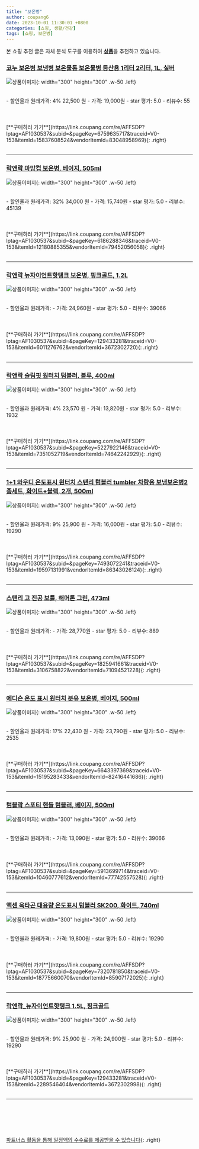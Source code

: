 ```yaml
---
title: "보온병"
author: coupang6
date: 2023-10-01 11:30:01 +0800
categories: [쇼핑, 생활/건강]
tags: [쇼핑, 보온병]
---
```


본 쇼핑 추천 글은 자체 분석 도구를 이용하여 [**상품**](https://link.coupang.com/a/bao1ui)을 추천하고 있습니다.

### [코누 보온병 보냉병 보온물통 보온물병 등산용 1리터 2리터, 1L, 실버](https://link.coupang.com/re/AFFSDP?lptag=AF1030537&subid=&pageKey=6759635717&traceid=V0-153&itemId=15837608524&vendorItemId=83048958969)

![상품이미지](https://thumbnail9.coupangcdn.com/thumbnails/remote/230x230ex/image/vendor_inventory/91fb/2d639170c73c54fc34f634ef2abd308b7fec95591fd5b81dc24637016d77.jpg){: width="300" height="300" .w-50 .left}


<br>
- 할인율과 원래가격: 4%  22,500   원
- 가격: 19,000원
- star 평가: 5.0
- 리뷰수: 55
<br>
<br>
<br>
<br>
[**구매하러 가기**](https://link.coupang.com/re/AFFSDP?lptag=AF1030537&subid=&pageKey=6759635717&traceid=V0-153&itemId=15837608524&vendorItemId=83048958969){: .right}
<br>
<br>

---

### [락앤락 마망컵 보온병, 베이지, 505ml](https://link.coupang.com/re/AFFSDP?lptag=AF1030537&subid=&pageKey=6186288346&traceid=V0-153&itemId=12180885355&vendorItemId=79452056058)

![상품이미지](https://thumbnail10.coupangcdn.com/thumbnails/remote/230x230ex/image/retail/images/2350395813523987-5185d02a-61a6-4b64-a604-74aca841dc45.jpg){: width="300" height="300" .w-50 .left}


<br>
- 할인율과 원래가격: 32%  34,000   원
- 가격: 15,740원
- star 평가: 5.0
- 리뷰수: 45139
<br>
<br>
<br>
<br>
[**구매하러 가기**](https://link.coupang.com/re/AFFSDP?lptag=AF1030537&subid=&pageKey=6186288346&traceid=V0-153&itemId=12180885355&vendorItemId=79452056058){: .right}
<br>
<br>

---

### [락앤락 뉴자이언트핫탱크 보온병, 핑크골드, 1.2L](https://link.coupang.com/re/AFFSDP?lptag=AF1030537&subid=&pageKey=129433281&traceid=V0-153&itemId=6011276762&vendorItemId=3672302720)

![상품이미지](https://thumbnail8.coupangcdn.com/thumbnails/remote/230x230ex/image/retail/images/2461643010160169-90705d17-a313-4a5e-97b0-635008a1dfd7.jpg){: width="300" height="300" .w-50 .left}


<br>
- 할인율과 원래가격: 
- 가격: 24,960원
- star 평가: 5.0
- 리뷰수: 39066
<br>
<br>
<br>
<br>
[**구매하러 가기**](https://link.coupang.com/re/AFFSDP?lptag=AF1030537&subid=&pageKey=129433281&traceid=V0-153&itemId=6011276762&vendorItemId=3672302720){: .right}
<br>
<br>

---

### [락앤락 슬림핏 원터치 텀블러, 블루, 400ml](https://link.coupang.com/re/AFFSDP?lptag=AF1030537&subid=&pageKey=5227922146&traceid=V0-153&itemId=7351052719&vendorItemId=74642242929)

![상품이미지](https://thumbnail8.coupangcdn.com/thumbnails/remote/230x230ex/image/retail/images/2980088806584266-5c4c0dc5-a899-4e70-b037-962fc996a686.jpg){: width="300" height="300" .w-50 .left}


<br>
- 할인율과 원래가격: 4%  23,570   원
- 가격: 13,820원
- star 평가: 5.0
- 리뷰수: 1932
<br>
<br>
<br>
<br>
[**구매하러 가기**](https://link.coupang.com/re/AFFSDP?lptag=AF1030537&subid=&pageKey=5227922146&traceid=V0-153&itemId=7351052719&vendorItemId=74642242929){: .right}
<br>
<br>

---

### [1+1 와우디 온도표시 원터치 스탠리 텀블러 tumbler 차량용 보냉보온병2종세트, 화이트+블랙, 2개, 500ml](https://link.coupang.com/re/AFFSDP?lptag=AF1030537&subid=&pageKey=7493072241&traceid=V0-153&itemId=19597131991&vendorItemId=86343026124)

![상품이미지](https://thumbnail8.coupangcdn.com/thumbnails/remote/230x230ex/image/vendor_inventory/a2e4/61563780934ed0c455e5fa00d2e87da90a7b1ba482a403b3bf6a73a7eb7d.jpg){: width="300" height="300" .w-50 .left}


<br>
- 할인율과 원래가격: 9%  25,900   원
- 가격: 16,000원
- star 평가: 5.0
- 리뷰수: 19290
<br>
<br>
<br>
<br>
[**구매하러 가기**](https://link.coupang.com/re/AFFSDP?lptag=AF1030537&subid=&pageKey=7493072241&traceid=V0-153&itemId=19597131991&vendorItemId=86343026124){: .right}
<br>
<br>

---

### [스탠리 고 진공 보틀, 해머톤 그린, 473ml](https://link.coupang.com/re/AFFSDP?lptag=AF1030537&subid=&pageKey=1825941661&traceid=V0-153&itemId=3106758822&vendorItemId=71094521228)

![상품이미지](https://thumbnail8.coupangcdn.com/thumbnails/remote/230x230ex/image/retail/images/5984971855706731-0f732282-498a-4420-96fc-2a3172121bbd.jpg){: width="300" height="300" .w-50 .left}


<br>
- 할인율과 원래가격: 
- 가격: 28,770원
- star 평가: 5.0
- 리뷰수: 889
<br>
<br>
<br>
<br>
[**구매하러 가기**](https://link.coupang.com/re/AFFSDP?lptag=AF1030537&subid=&pageKey=1825941661&traceid=V0-153&itemId=3106758822&vendorItemId=71094521228){: .right}
<br>
<br>

---

### [에디슨 온도 표시 원터치 분유 보온병, 베이지, 500ml](https://link.coupang.com/re/AFFSDP?lptag=AF1030537&subid=&pageKey=6643397369&traceid=V0-153&itemId=15195283433&vendorItemId=82416441686)

![상품이미지](https://thumbnail7.coupangcdn.com/thumbnails/remote/230x230ex/image/rs_quotation_api/iiotaazv/a36e3bda19cb402994d214c176ccfbd0.jpg){: width="300" height="300" .w-50 .left}


<br>
- 할인율과 원래가격: 17%  22,430   원
- 가격: 23,790원
- star 평가: 5.0
- 리뷰수: 2535
<br>
<br>
<br>
<br>
[**구매하러 가기**](https://link.coupang.com/re/AFFSDP?lptag=AF1030537&subid=&pageKey=6643397369&traceid=V0-153&itemId=15195283433&vendorItemId=82416441686){: .right}
<br>
<br>

---

### [텀블락 스포티 핸들 텀블러, 베이지, 500ml](https://link.coupang.com/re/AFFSDP?lptag=AF1030537&subid=&pageKey=5913699714&traceid=V0-153&itemId=10460777612&vendorItemId=77742557528)

![상품이미지](https://thumbnail8.coupangcdn.com/thumbnails/remote/230x230ex/image/retail/images/553286806973658-16b132eb-1d1b-4cf5-859c-eb775df81a04.jpg){: width="300" height="300" .w-50 .left}


<br>
- 할인율과 원래가격: 
- 가격: 13,090원
- star 평가: 5.0
- 리뷰수: 39066
<br>
<br>
<br>
<br>
[**구매하러 가기**](https://link.coupang.com/re/AFFSDP?lptag=AF1030537&subid=&pageKey=5913699714&traceid=V0-153&itemId=10460777612&vendorItemId=77742557528){: .right}
<br>
<br>

---

### [액센 옥타곤 대용량 온도표시 텀블러 SK200, 화이트, 740ml](https://link.coupang.com/re/AFFSDP?lptag=AF1030537&subid=&pageKey=7320781850&traceid=V0-153&itemId=18775660070&vendorItemId=85907172025)

![상품이미지](https://thumbnail6.coupangcdn.com/thumbnails/remote/230x230ex/image/retail/images/1602851758016391-d0a7b5ea-0d03-4fff-b87a-4b6239cfda03.jpg){: width="300" height="300" .w-50 .left}


<br>
- 할인율과 원래가격: 
- 가격: 19,800원
- star 평가: 5.0
- 리뷰수: 19290
<br>
<br>
<br>
<br>
[**구매하러 가기**](https://link.coupang.com/re/AFFSDP?lptag=AF1030537&subid=&pageKey=7320781850&traceid=V0-153&itemId=18775660070&vendorItemId=85907172025){: .right}
<br>
<br>

---

### [락앤락_뉴자이언트핫탱크 1.5L, 핑크골드](https://link.coupang.com/re/AFFSDP?lptag=AF1030537&subid=&pageKey=129433281&traceid=V0-153&itemId=2289546404&vendorItemId=3672302998)

![상품이미지](https://thumbnail10.coupangcdn.com/thumbnails/remote/230x230ex/image/product/image/vendoritem/2018/11/05/3672302998/299b4885-0712-41ba-9e05-080fe8b41da2.jpg){: width="300" height="300" .w-50 .left}


<br>
- 할인율과 원래가격: 9%  25,900   원
- 가격: 24,900원
- star 평가: 5.0
- 리뷰수: 19290
<br>
<br>
<br>
<br>
[**구매하러 가기**](https://link.coupang.com/re/AFFSDP?lptag=AF1030537&subid=&pageKey=129433281&traceid=V0-153&itemId=2289546404&vendorItemId=3672302998){: .right}
<br>
<br>

---
<br><br><br><br><br> [파트너스 활동을 통해 일정액의 수수료를 제공받을 수 있습니다](https://link.coupang.com/a/bao1ui){: .right}